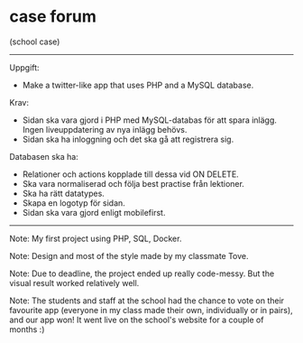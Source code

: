 # case forum
(school case)

---
Uppgift:

* Make a twitter-like app that uses PHP and a MySQL database.

Krav:

* Sidan ska vara gjord i PHP med MySQL-databas för att spara inlägg. Ingen liveuppdatering av nya inlägg behövs.
* Sidan ska ha inloggning och det ska gå att registrera sig.

Databasen ska ha:
* Relationer och actions kopplade till dessa vid ON DELETE.
* Ska vara normaliserad och följa best practise från lektioner.
* Ska ha rätt datatypes.
* Skapa en logotyp för sidan.
* Sidan ska vara gjord enligt mobilefirst.
---
Note: My first project using PHP, SQL, Docker.

Note: Design and most of the style made by my classmate Tove.

Note: Due to deadline, the project ended up really code-messy. But the visual result worked relatively well.

Note: The students and staff at the school had the chance to vote on their favourite app (everyone in my class made their own, individually or in pairs), and our app won! It went live on the school's website for a couple of months :)
